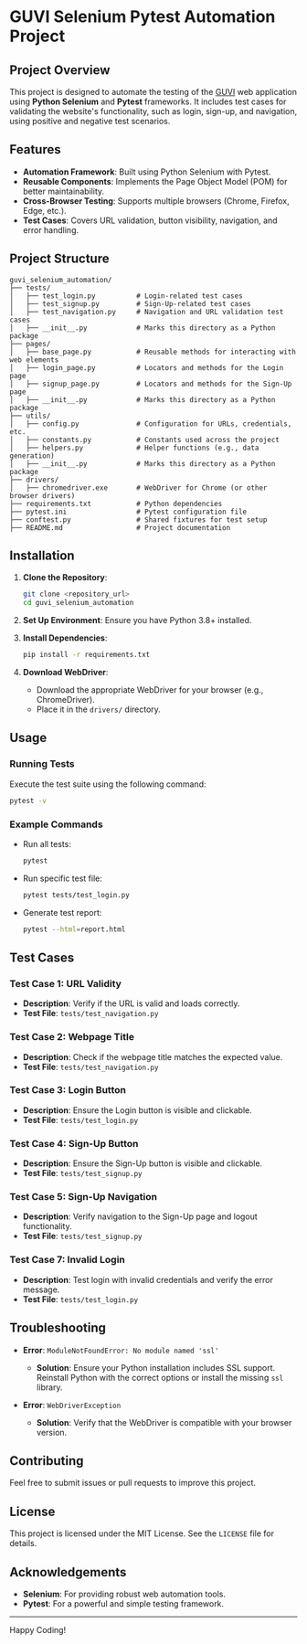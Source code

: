 # GUVI Selenium Pytest Automation Project

## Project Overview
This project is designed to automate the testing of the [GUVI](https://www.guvi.in) web application using **Python Selenium** and **Pytest** frameworks. It includes test cases for validating the website's functionality, such as login, sign-up, and navigation, using positive and negative test scenarios.

## Features
- **Automation Framework**: Built using Python Selenium with Pytest.
- **Reusable Components**: Implements the Page Object Model (POM) for better maintainability.
- **Cross-Browser Testing**: Supports multiple browsers (Chrome, Firefox, Edge, etc.).
- **Test Cases**: Covers URL validation, button visibility, navigation, and error handling.

## Project Structure
```
guvi_selenium_automation/
├── tests/
│   ├── test_login.py          # Login-related test cases
│   ├── test_signup.py         # Sign-Up-related test cases
│   ├── test_navigation.py     # Navigation and URL validation test cases
│   ├── __init__.py            # Marks this directory as a Python package
├── pages/
│   ├── base_page.py           # Reusable methods for interacting with web elements
│   ├── login_page.py          # Locators and methods for the Login page
│   ├── signup_page.py         # Locators and methods for the Sign-Up page
│   ├── __init__.py            # Marks this directory as a Python package
├── utils/
│   ├── config.py              # Configuration for URLs, credentials, etc.
│   ├── constants.py           # Constants used across the project
│   ├── helpers.py             # Helper functions (e.g., data generation)
│   ├── __init__.py            # Marks this directory as a Python package
├── drivers/
│   ├── chromedriver.exe       # WebDriver for Chrome (or other browser drivers)
├── requirements.txt           # Python dependencies
├── pytest.ini                 # Pytest configuration file
├── conftest.py                # Shared fixtures for test setup
├── README.md                  # Project documentation
```

## Installation
1. **Clone the Repository**:
   ```bash
   git clone <repository_url>
   cd guvi_selenium_automation
   ```

2. **Set Up Environment**:
   Ensure you have Python 3.8+ installed.

3. **Install Dependencies**:
   ```bash
   pip install -r requirements.txt
   ```

4. **Download WebDriver**:
   - Download the appropriate WebDriver for your browser (e.g., ChromeDriver).
   - Place it in the `drivers/` directory.

## Usage
### Running Tests
Execute the test suite using the following command:
```bash
pytest -v
```

### Example Commands
- Run all tests:
  ```bash
  pytest
  ```
- Run specific test file:
  ```bash
  pytest tests/test_login.py
  ```
- Generate test report:
  ```bash
  pytest --html=report.html
  ```

## Test Cases
### Test Case 1: URL Validity
- **Description**: Verify if the URL is valid and loads correctly.
- **Test File**: `tests/test_navigation.py`

### Test Case 2: Webpage Title
- **Description**: Check if the webpage title matches the expected value.
- **Test File**: `tests/test_navigation.py`

### Test Case 3: Login Button
- **Description**: Ensure the Login button is visible and clickable.
- **Test File**: `tests/test_login.py`

### Test Case 4: Sign-Up Button
- **Description**: Ensure the Sign-Up button is visible and clickable.
- **Test File**: `tests/test_signup.py`

### Test Case 5: Sign-Up Navigation
- **Description**: Verify navigation to the Sign-Up page and logout functionality.
- **Test File**: `tests/test_signup.py`

### Test Case 7: Invalid Login
- **Description**: Test login with invalid credentials and verify the error message.
- **Test File**: `tests/test_login.py`

## Troubleshooting
- **Error**: `ModuleNotFoundError: No module named 'ssl'`
  - **Solution**: Ensure your Python installation includes SSL support. Reinstall Python with the correct options or install the missing `ssl` library.

- **Error**: `WebDriverException`
  - **Solution**: Verify that the WebDriver is compatible with your browser version.

## Contributing
Feel free to submit issues or pull requests to improve this project.

## License
This project is licensed under the MIT License. See the `LICENSE` file for details.

## Acknowledgements
- **Selenium**: For providing robust web automation tools.
- **Pytest**: For a powerful and simple testing framework.

---
Happy Coding!

